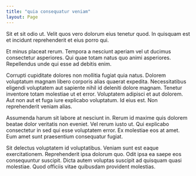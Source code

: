 ```yaml
---
title: "quia consequatur veniam"
layout: Page
---
```

Sit et sit odio ut. Velit quos vero dolorum eius tenetur quod. In quisquam est et incidunt reprehenderit et eius porro qui.
 Et minus placeat rerum. Tempora a nesciunt aperiam vel ut ducimus consectetur asperiores. Qui quae totam natus quo animi asperiores. Repellendus unde qui esse ad debitis enim.
 Corrupti cupiditate dolores non mollitia fugiat quia natus. Dolorem voluptatum magnam libero corporis alias quaerat expedita. Necessitatibus eligendi voluptatem aut sapiente nihil id deleniti dolore magnam. Tenetur inventore totam molestiae ut et error. Voluptatem adipisci et aut dolorem.
Aut non aut et fuga iure explicabo voluptatum. Id eius est. Non reprehenderit veniam alias.
 Assumenda harum sit labore at nesciunt in. Rerum id maxime quis dolorem beatae dolor veritatis non eveniet. Vel rerum iusto ut. Qui explicabo consectetur in sed qui esse voluptatem error. Ex molestiae eos at amet. Eum amet sunt praesentium consequatur fugiat.
 Sit delectus voluptatem id voluptatibus. Veniam sunt est eaque exercitationem. Reprehenderit ipsa dolorum quo. Odit ipsa ea saepe eos consequuntur suscipit. Dicta autem voluptas suscipit ad quisquam quasi molestiae. Quod officiis vitae quibusdam provident molestias.
